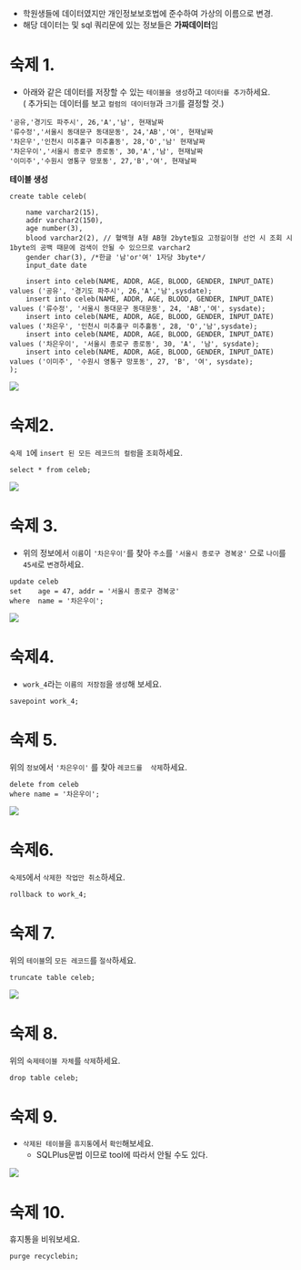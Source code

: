 
- 학원생들에 데이터였지만 개인정보보호법에 준수하여 가상의 이름으로 변경.
- 해당 데이터는 및 sql 쿼리문에 있는 정보들은 **가짜데이터**임

# 숙제 1.
- 아래와 같은 데이터를 저장할 수 있는 `테이블을 생성`하고 `데이터를 추가`하세요.<br>
( 추가되는 데이터를 보고 `컬럼의 데이터형`과 `크기`를 결정할 것.) 
```
'공유,'경기도 파주시', 26,'A','남', 현재날짜
'류수정','서울시 동대문구 동대문동', 24,'AB','여', 현재날짜
'차은우','인천시 미추홀구 미추홀동', 28,'O','남' 현재날짜
'차은우이','서울시 종로구 종로동', 30,'A','남', 현재날짜
'이미주','수원시 영통구 망포동', 27,'B','여', 현재날짜
```
**테이블 생성**
```
create table celeb(
    
	name varchar2(15),
	addr varchar2(150),
	age number(3),
	blood varchar2(2), // 혈액형 A형 AB형 2byte필요 고정길이형 선언 시 조회 시 1byte의 공백 때문에 검색이 안될 수 있으므로 varchar2
	gender char(3), /*한글 '남'or'여' 1자당 3byte*/
	input_date date

    insert into celeb(NAME, ADDR, AGE, BLOOD, GENDER, INPUT_DATE) values ('공유', '경기도 파주시', 26,'A','남',sysdate);
    insert into celeb(NAME, ADDR, AGE, BLOOD, GENDER, INPUT_DATE) values ('류수정', '서울시 동대문구 동대문동', 24, 'AB','여', sysdate);
    insert into celeb(NAME, ADDR, AGE, BLOOD, GENDER, INPUT_DATE) values ('차은우', '인천시 미추홀구 미추홀동', 28, 'O','남',sysdate);
    insert into celeb(NAME, ADDR, AGE, BLOOD, GENDER, INPUT_DATE) values ('차은우이', '서울시 종로구 종로동', 30, 'A', '남', sysdate);
    insert into celeb(NAME, ADDR, AGE, BLOOD, GENDER, INPUT_DATE) values ('이미주', '수원시 영통구 망포동', 27, 'B', '여', sysdate);
);
```

<img src ="https://user-images.githubusercontent.com/69107255/102195546-0fa6b480-3f02-11eb-9c9f-4be26c1897a4.png">

# 숙제2. 
`숙제 1`에 `insert 된 모든 레코드의 컬럼`을 `조회`하세요.

```
select * from celeb;
```

<img src = "https://user-images.githubusercontent.com/69107255/102196998-eedf5e80-3f03-11eb-8355-fd5949802248.png">

# 숙제 3.
- 위의 정보에서 `이름`이 `'차은우이'`를 찾아 `주소`를 `'서울시 종로구 경복궁'`
으로 `나이`를 `45세`로 `변경`하세요. 
```
update celeb
set    age = 47, addr = '서울시 종로구 경복궁'
where  name = '차은우이';
```
<img src = "https://user-images.githubusercontent.com/69107255/102197141-17ffef00-3f04-11eb-9a10-f95f91c5e7fe.png">

# 숙제4. 
- `work_4`라는 `이름의 저장점`을 `생성`해 보세요.
```
savepoint work_4;
```

# 숙제 5.
위의 `정보`에서 `'차은우이'` 를 찾아 `레코드를  삭제`하세요.

```
delete from celeb
where name = '차은우이';
```

<img src = https://user-images.githubusercontent.com/69107255/102197368-63b29880-3f04-11eb-8423-0b18b74e8d09.png>


# 숙제6. 
`숙제5`에서 `삭제한 작업만 취소`하세요.

```
rollback to work_4;
```


# 숙제 7.
 위의 `테이블`의 `모든 레코드`를 `절삭`하세요.
 ```
 truncate table celeb;
```

<img src = "https://user-images.githubusercontent.com/69107255/102197730-e2a7d100-3f04-11eb-8b40-881ddfff76d1.png">

# 숙제 8.
 위의 `숙제테이블 자체`를 `삭제`하세요.

 ```
 drop table celeb;
```

# 숙제 9.
- `삭제된 테이블`을 `휴지통`에서 `확인`해보세요.
    - SQLPlus문법 이므로 tool에 따라서 안될 수도 있다.

<img src = "https://user-images.githubusercontent.com/69107255/102198336-9a3ce300-3f05-11eb-9a40-a06a52d67b9c.png">


# 숙제 10. 
휴지통을 비워보세요.

```
purge recyclebin;
```